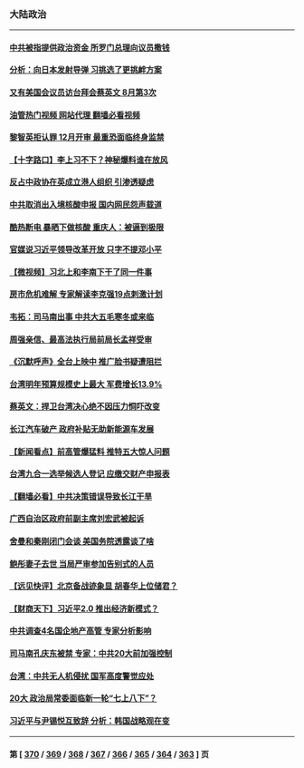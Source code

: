 ### 大陆政治
---
#### [中共被指提供政治资金 所罗门总理向议员撒钱](../../pages/ncid277/n13810139.md?08260445) 
#### [分析：向日本发射导弹 习挑选了更挑衅方案](../../pages/ncid277/n13809384.md?08260445) 
#### [又有美国会议员访台拜会蔡英文 8月第3次](../../pages/ncid277/n13810061.md?08260445) 
#### [油管热门视频 网站代理 翻墙必看视频](http://209.222.30.114:81/youtube.html?08260445)
#### [黎智英拒认罪 12月开审 最重恐面临终身监禁](../../pages/ncid277/n13810175.md?08260445) 
#### [【十字路口】李上习不下？神秘爆料谁在放风](../../pages/ncid277/n13809946.md?08260445) 
#### [反占中政协在英成立港人组织 引渗透疑虑](../../pages/ncid277/n13810150.md?08260445) 
#### [中共取消出入境核酸申报 国内网民怨声载道](../../pages/ncid277/n13810120.md?08260445) 
#### [酷热断电 暴晒下做核酸 重庆人：被逼到极限](../../pages/ncid277/n13810046.md?08260445) 
#### [官媒说习近平领导改革开放 只字不提邓小平](../../pages/ncid277/n13810026.md?08260445) 
#### [【微视频】习北上和李南下干了同一件事](../../pages/ncid277/n13809886.md?08260445) 
#### [房市危机难解 专家解读李克强19点刺激计划](../../pages/ncid277/n13809893.md?08260445) 
#### [韦拓：司马南出事 中共大五毛寒冬或来临](../../pages/ncid277/n13809452.md?08260445) 
#### [周强亲信、最高法执行局前局长孟祥受审](../../pages/ncid277/n13809767.md?08260445) 
#### [《沉默呼声》全台上映中 推广脸书疑遭阻拦](../../pages/ncid277/n13809791.md?08260445) 
#### [台湾明年预算规模史上最大 军费增长13.9%](../../pages/ncid277/n13809709.md?08260445) 
#### [蔡英文：捍卫台湾决心绝不因压力恫吓改变](../../pages/ncid277/n13809665.md?08260445) 
#### [长江汽车破产 政府补贴无助新能源车发展](../../pages/ncid277/n13809649.md?08260445) 
#### [【新闻看点】前高管爆猛料 推特五大惊人问题](../../pages/ncid277/n13808665.md?08260445) 
#### [台湾九合一选举候选人登记 应缴交财产申报表](../../pages/ncid277/n13809528.md?08260445) 
#### [【翻墙必看】中共决策错误导致长江干旱](../../pages/ncid277/n13809529.md?08260445) 
#### [广西自治区政府前副主席刘宏武被起诉](../../pages/ncid277/n13809533.md?08260445) 
#### [舍曼和秦刚闭门会谈 美国务院透露谈了啥](../../pages/ncid277/n13809463.md?08260445) 
#### [鲍彤妻子去世 当局严审参加告别式的人员](../../pages/ncid277/n13809484.md?08260445) 
#### [【远见快评】北京备战迹象显 胡春华上位储君？](../../pages/ncid277/n13809399.md?08260445) 
#### [【财商天下】习近平2.0 推出经济新模式？](../../pages/ncid277/n13809328.md?08260445) 
#### [中共调查4名国企地产高管 专家分析影响](../../pages/ncid277/n13809372.md?08260445) 
#### [司马南孔庆东被禁 专家：中共20大前加强控制](../../pages/ncid277/n13809329.md?08260445) 
#### [台湾：中共无人机侵扰 国军高度警觉应处](../../pages/ncid277/n13809026.md?08260445) 
#### [20大 政治局常委面临新一轮“七上八下”？](../../pages/ncid277/n13809294.md?08260445) 
#### [习近平与尹锡悦互致辞 分析：韩国战略观在变](../../pages/ncid277/n13809249.md?08260445) 

---
#### 第 [ [370](./370.md?08260445) / [369](./369.md?08260445) / [368](./368.md?08260445) / [367](./367.md?08260445) / [366](./366.md?08260445) / [365](./365.md?08260445) / [364](./364.md?08260445) / [363](./363.md?08260445) ] 页
